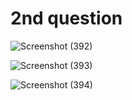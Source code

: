 # 2nd question


![Screenshot (392)](https://github.com/HIMA10SHREE/OnlineAssessment/assets/52618743/0b74c76c-a62f-43e6-945c-4c7649f3fbbe)


![Screenshot (393)](https://github.com/HIMA10SHREE/OnlineAssessment/assets/52618743/56fcf2dc-0512-441b-8cf7-da3980dcdf30)


![Screenshot (394)](https://github.com/HIMA10SHREE/OnlineAssessment/assets/52618743/c4fbfe90-f552-4c8c-bac4-46e714da3089)
